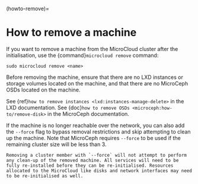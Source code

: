 (howto-remove)=
# How to remove a machine

If you want to remove a machine from the MicroCloud cluster after the initialisation, use the {command}`microcloud remove` command:

    sudo microcloud remove <name>

Before removing the machine, ensure that there are no LXD instances or storage volumes located on the machine, and that there are no MicroCeph OSDs located on the machine.

See {ref}`how to remove instances <lxd:instances-manage-delete>` in the LXD documentation.
See {doc}`how to remove OSDs <microceph:how-to/remove-disk>` in the MicroCeph documentation.

If the machine is no longer reachable over the network, you can also add the `--force` flag to bypass removal restrictions and skip attempting to clean up the machine. Note that MicroCeph requires `--force` to be used if the remaining cluster size will be less than 3.

```{caution}
Removing a cluster member with `--force` will not attempt to perform any clean-up of the removed machine. All services will need to be fully re-installed before they can be re-initialised. Resources allocated to the MicroCloud like disks and network interfaces may need to be re-initialised as well.
```
